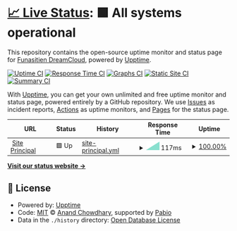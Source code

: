 # [📈 Live Status](https://up.funa.dev): <!--live status--> **🟩 All systems operational**

This repository contains the open-source uptime monitor and status page for [Funasitien DreamCloud](https://f.dreamclouds.fr), powered by [Upptime](https://github.com/upptime/upptime).

[![Uptime CI](https://github.com/Funasitien/Uptime/workflows/Uptime%20CI/badge.svg)](https://github.com/Funasitien/Uptime/actions?query=workflow%3A%22Uptime+CI%22)
[![Response Time CI](https://github.com/Funasitien/Uptime/workflows/Response%20Time%20CI/badge.svg)](https://github.com/Funasitien/Uptime/actions?query=workflow%3A%22Response+Time+CI%22)
[![Graphs CI](https://github.com/Funasitien/Uptime/workflows/Graphs%20CI/badge.svg)](https://github.com/Funasitien/Uptime/actions?query=workflow%3A%22Graphs+CI%22)
[![Static Site CI](https://github.com/Funasitien/Uptime/workflows/Static%20Site%20CI/badge.svg)](https://github.com/Funasitien/Uptime/actions?query=workflow%3A%22Static+Site+CI%22)
[![Summary CI](https://github.com/Funasitien/Uptime/workflows/Summary%20CI/badge.svg)](https://github.com/Funasitien/Uptime/actions?query=workflow%3A%22Summary+CI%22)

With [Upptime](https://upptime.js.org), you can get your own unlimited and free uptime monitor and status page, powered entirely by a GitHub repository. We use [Issues](https://github.com/Funasitien/Uptime/issues) as incident reports, [Actions](https://github.com/Funasitien/Uptime/actions) as uptime monitors, and [Pages](https://up.funa.dev) for the status page.

<!--start: status pages-->
<!-- This summary is generated by Upptime (https://github.com/upptime/upptime) -->
<!-- Do not edit this manually, your changes will be overwritten -->
<!-- prettier-ignore -->
| URL | Status | History | Response Time | Uptime |
| --- | ------ | ------- | ------------- | ------ |
| <img alt="" src="https://icons.duckduckgo.com/ip3/funa.dev.ico" height="13"> [Site Principal](https://funa.dev) | 🟩 Up | [site-principal.yml](https://github.com/Funasitien/Uptime/commits/HEAD/history/site-principal.yml) | <details><summary><img alt="Response time graph" src="./graphs/site-principal/response-time-week.png" height="20"> 117ms</summary><br><a href="https://up.funa.dev/history/site-principal"><img alt="Response time 117" src="https://img.shields.io/endpoint?url=https%3A%2F%2Fraw.githubusercontent.com%2FFunasitien%2FUptime%2FHEAD%2Fapi%2Fsite-principal%2Fresponse-time.json"></a><br><a href="https://up.funa.dev/history/site-principal"><img alt="24-hour response time 117" src="https://img.shields.io/endpoint?url=https%3A%2F%2Fraw.githubusercontent.com%2FFunasitien%2FUptime%2FHEAD%2Fapi%2Fsite-principal%2Fresponse-time-day.json"></a><br><a href="https://up.funa.dev/history/site-principal"><img alt="7-day response time 117" src="https://img.shields.io/endpoint?url=https%3A%2F%2Fraw.githubusercontent.com%2FFunasitien%2FUptime%2FHEAD%2Fapi%2Fsite-principal%2Fresponse-time-week.json"></a><br><a href="https://up.funa.dev/history/site-principal"><img alt="30-day response time 117" src="https://img.shields.io/endpoint?url=https%3A%2F%2Fraw.githubusercontent.com%2FFunasitien%2FUptime%2FHEAD%2Fapi%2Fsite-principal%2Fresponse-time-month.json"></a><br><a href="https://up.funa.dev/history/site-principal"><img alt="1-year response time 117" src="https://img.shields.io/endpoint?url=https%3A%2F%2Fraw.githubusercontent.com%2FFunasitien%2FUptime%2FHEAD%2Fapi%2Fsite-principal%2Fresponse-time-year.json"></a></details> | <details><summary><a href="https://up.funa.dev/history/site-principal">100.00%</a></summary><a href="https://up.funa.dev/history/site-principal"><img alt="All-time uptime 100.00%" src="https://img.shields.io/endpoint?url=https%3A%2F%2Fraw.githubusercontent.com%2FFunasitien%2FUptime%2FHEAD%2Fapi%2Fsite-principal%2Fuptime.json"></a><br><a href="https://up.funa.dev/history/site-principal"><img alt="24-hour uptime 100.00%" src="https://img.shields.io/endpoint?url=https%3A%2F%2Fraw.githubusercontent.com%2FFunasitien%2FUptime%2FHEAD%2Fapi%2Fsite-principal%2Fuptime-day.json"></a><br><a href="https://up.funa.dev/history/site-principal"><img alt="7-day uptime 100.00%" src="https://img.shields.io/endpoint?url=https%3A%2F%2Fraw.githubusercontent.com%2FFunasitien%2FUptime%2FHEAD%2Fapi%2Fsite-principal%2Fuptime-week.json"></a><br><a href="https://up.funa.dev/history/site-principal"><img alt="30-day uptime 100.00%" src="https://img.shields.io/endpoint?url=https%3A%2F%2Fraw.githubusercontent.com%2FFunasitien%2FUptime%2FHEAD%2Fapi%2Fsite-principal%2Fuptime-month.json"></a><br><a href="https://up.funa.dev/history/site-principal"><img alt="1-year uptime 100.00%" src="https://img.shields.io/endpoint?url=https%3A%2F%2Fraw.githubusercontent.com%2FFunasitien%2FUptime%2FHEAD%2Fapi%2Fsite-principal%2Fuptime-year.json"></a></details>

<!--end: status pages-->

[**Visit our status website →**](https://up.funa.dev)

## 📄 License

- Powered by: [Upptime](https://github.com/upptime/upptime)
- Code: [MIT](./LICENSE) © [Anand Chowdhary](https://anandchowdhary.com), supported by [Pabio](https://pabio.com)
- Data in the `./history` directory: [Open Database License](https://opendatacommons.org/licenses/odbl/1-0/)
